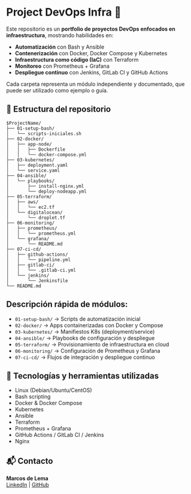 # Project DevOps Infra 🚀

Este repositorio es un **portfolio de proyectos DevOps enfocados en infraestructura**, mostrando habilidades en:

- **Automatización** con Bash y Ansible
- **Contenerización** con Docker, Docker Compose y Kubernetes
- **Infraestructura como código (IaC)** con Terraform
- **Monitoreo** con Prometheus + Grafana
- **Despliegue continuo** con Jenkins, GitLab CI y GitHub Actions

Cada carpeta representa un módulo independiente y documentado, que puede ser utilizado como ejemplo o guía.

## 📂 Estructura del repositorio
```plaintext
$ProjectName/
├── 01-setup-bash/
│   └── scripts-iniciales.sh
├── 02-docker/
│   ├── app-node/
│   │   ├── Dockerfile
│   │   └── docker-compose.yml
├── 03-kubernetes/
│   ├── deployment.yaml
│   └── service.yaml
├── 04-ansible/
│   └── playbooks/
│       ├── install-nginx.yml
│       └── deploy-nodeapp.yml
├── 05-terraform/
│   ├── aws/
│   │   └── ec2.tf
│   └── digitalocean/
│       └── droplet.tf
├── 06-monitoring/
│   ├── prometheus/
│   │   └── prometheus.yml
│   └── grafana/
│       └── README.md
├── 07-ci-cd/
│   ├── github-actions/
│   │   └── pipeline.yml
│   ├── gitlab-ci/
│   │   └── .gitlab-ci.yml
│   └── jenkins/
│       └── Jenkinsfile
└── README.md
```

## Descripción rápida de módulos:
- `01-setup-bash/` → Scripts de automatización inicial
- `02-docker/` → Apps containerizadas con Docker y Compose
- `03-kubernetes/` → Manifiestos K8s (deployment/service)
- `04-ansible/` → Playbooks de configuración y despliegue
- `05-terraform/` → Provisionamiento de infraestructura en cloud
- `06-monitoring/` → Configuración de Prometheus y Grafana
- `07-ci-cd/` → Flujos de integración y despliegue continuo

## 📌 Tecnologías y herramientas utilizadas
- Linux (Debian/Ubuntu/CentOS)
- Bash scripting
- Docker & Docker Compose
- Kubernetes
- Ansible
- Terraform
- Prometheus + Grafana
- GitHub Actions / GitLab CI / Jenkins
- Nginx


## 📬 Contacto
**Marcos de Lema**  
[LinkedIn](https://www.linkedin.com/in/marcos-de-lema/) | [GitHub](https://github.com/mdelema)